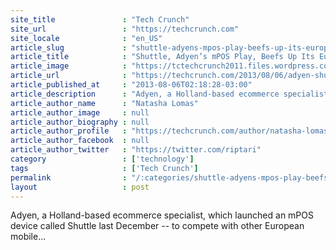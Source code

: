 ```yaml
---
site_title               : "Tech Crunch"
site_url                 : "https://techcrunch.com"
site_locale              : "en_US"
article_slug             : "shuttle-adyens-mpos-play-beefs-up-its-european-footprint-with-3-more-markets-taking-its-tally-to-17"
article_title            : "Shuttle, Adyen’s mPOS Play, Beefs Up Its European Footprint With 3 More Markets, Taking Its Tally To 17"
article_image            : "https://tctechcrunch2011.files.wordpress.com/2012/12/adyen-shuttle-in-action.jpg?w=764&h=400&crop=1"
article_url              : "https://techcrunch.com/2013/08/06/adyen-shuttle-17-markets/"
article_published_at     : "2013-08-06T02:18:28-03:00"
article_description      : "Adyen, a Holland-based ecommerce specialist, which launched an mPOS device called Shuttle last December -- to compete with other European mobile..."
article_author_name      : "Natasha Lomas"
article_author_image     : null
article_author_biography : null
article_author_profile   : "https://techcrunch.com/author/natasha-lomas/"
article_author_facebook  : null
article_author_twitter   : "https://twitter.com/riptari"
category                 : ['technology']
tags                     : ['Tech Crunch']
permalink                : "/:categories/shuttle-adyens-mpos-play-beefs-up-its-european-footprint-with-3-more-markets-taking-its-tally-to-17/"
layout                   : post
---
```


Adyen, a Holland-based ecommerce specialist, which launched an mPOS device called Shuttle last December -- to compete with other European mobile...

